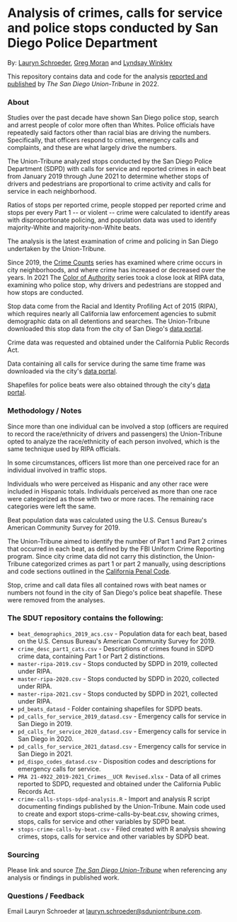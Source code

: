 # Analysis of crimes, calls for service and police stops conducted by San Diego Police Department
By: [Lauryn Schroeder](https://www.sandiegouniontribune.com/sdut-lauryn-schroeder-staff.html), [Greg Moran](https://www.sandiegouniontribune.com/sdut-greg-moran-staff.html) and [Lyndsay Winkley](https://www.sandiegouniontribune.com/sdut-lyndsay-winkley-staff.html)

This repository contains data and code for the analysis [reported and published](XXXXXX) by *The San Diego Union-Tribune* in 2022.

### About

Studies over the past decade have shown San Diego police stop, search and arrest people of color more often than Whites. Police officials have repeatedly said factors other than racial bias are driving the numbers. Specifically, that officers respond to crimes, emergency calls and complaints, and these are what largely drive the numbers.

The Union-Tribune analyzed stops conducted by the San Diego Police Department (SDPD) with calls for service and reported crimes in each beat from January 2019 through June 2021 to determine whether stops of drivers and pedestrians are proportional to crime activity and calls for service in each neighborhood.

Ratios of stops per reported crime, people stopped per reported crime and stops per every Part 1 -- or violent -- crime were calculated to identify areas with disproportionate policing, and population data was used to identify majority-White and majority-non-White beats.

The analysis is the latest examination of crime and policing in San Diego undertaken by the Union-Tribune. 

Since 2019, the [Crime Counts](https://www.sandiegouniontribune.com/topic/crime-counts) series has examined where crime occurs in city neighborhoods, and where crime has increased or decreased over the years. In 2021 The [Color of Authority](https://www.sandiegouniontribune.com/news/watchdog/story/2021-03-28/the-color-of-authority-san-diego-police-sheriffs-deputies-disproportionately-target-minorities-data-show) series took a close look at RIPA data, examining who police stop, why drivers and pedestrians are stopped and how stops are conducted.

Stop data come from the Racial and Identity Profiling Act of 2015 (RIPA), which requires nearly all California law enforcement agencies to submit demographic data on all detentions and searches. The Union-Tribune downloaded this stop data from the city of San Diego's [data portal](https://data.sandiego.gov/datasets/police-ripa-stops/).

Crime data was requested and obtained under the California Public Records Act.

Data containing all calls for service during the same time frame was downloaded via the city's [data portal](https://data.sandiego.gov/datasets/police-calls-for-service/).

Shapefiles for police beats were also obtained through the city's [data portal](https://data.sandiego.gov/datasets/police-beats/).

### Methodology / Notes

Since more than one individual can be involved a stop (officers are required to record the race/ethnicity of drivers and passengers) the Union-Tribune opted to analyze the race/ethnicity of each person involved, which is the same technique used by RIPA officials.

In some circumstances, officers list more than one perceived race for an individual involved in traffic stops. 

Individuals who were perceived as Hispanic and any other race were included in Hispanic totals. Individuals perceived as more than one race were categorized as those with two or more races. The remaining race categories were left the same.

Beat population data was calculated using the U.S. Census Bureau's American Community Survey for 2019.

The Union-Tribune aimed to identify the number of Part 1 and Part 2 crimes that occurred in each beat, as defined by the FBI Uniform Crime Reporting program. Since city crime data did not carry this distinction, the Union-Tribune categorized crimes as part 1 or part 2 manually, using descriptions and code sections outlined in the [California Penal Code](https://leginfo.legislature.ca.gov/faces/codes_displaySection.xhtml?sectionNum=667.5.&lawCode=PEN).

Stop, crime and call data files all contained rows with beat names or numbers not found in the city of San Diego's police beat shapefile. These were removed from the analyses.

### The SDUT repository contains the following:

- `beat_demographics_2019_acs.csv` - Population data for each beat, based on the U.S. Census Bureau's American Community Survey for 2019.
- `crime_desc_part1_cats.csv` - Descriptions of crimes found in SDPD crime data, containing Part 1 or Part 2 distinctions.
- `master-ripa-2019.csv` - Stops conducted by SDPD in 2019, collected under RIPA.
- `master-ripa-2020.csv` - Stops conducted by SDPD in 2020, collected under RIPA.
- `master-ripa-2021.csv` - Stops conducted by SDPD in 2021, collected under RIPA.
- `pd_beats_datasd` - Folder containing shapefiles for SDPD beats.
- `pd_calls_for_service_2019_datasd.csv` - Emergency calls for service in San Diego in 2019.
- `pd_calls_for_service_2020_datasd.csv` - Emergency calls for service in San Diego in 2020.
- `pd_calls_for_service_2021_datasd.csv` - Emergency calls for service in San Diego in 2021.
- `pd_dispo_codes_datasd.csv` - Disposition codes and descriptions for emergency calls for service.
- `PRA 21-4922_2019-2021_Crimes__UCR Revised.xlsx` - Data of all crimes reported to SDPD, requested and obtained under the California Public Records Act.
- `crime-calls-stops-sdpd-analysis.R` - Import and analysis R script documenting findings published by the Union-Tribune. Main code used to create and export stops-crime-calls-by-beat.csv, showing crimes, stops, calls for service and other variables by SDPD beat.
- `stops-crime-calls-by-beat.csv` - Filed created with R analysis showing crimes, stops, calls for service and other variables by SDPD beat.

### Sourcing
Please link and source [*The San Diego Union-Tribune*](https://www.sandiegouniontribune.com/) when referencing any analysis or findings in published work.

### Questions / Feedback

Email Lauryn Schroeder at [lauryn.schroeder@sduniontribune.com](mailto:lauryn.schroeder@sduniontribune.com).
